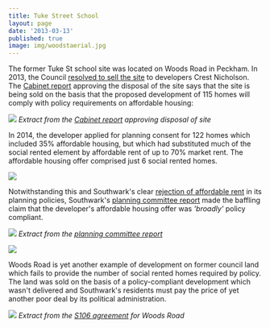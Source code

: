 ```yaml
---
title: Tuke Street School
layout: page
date: '2013-03-13'
published: true
image: img/woodstaerial.jpg
---
```

The former Tuke St school site was located on Woods Road in Peckham. In 2013, the Council [resolved to sell the site](https://moderngov.southwark.gov.uk/documents/s39367/Report%20Disposal%20of%20Property%20at%20Woods%20Road%20London%20SE15.pdf) to developers Crest Nicholson. The [Cabinet report](https://moderngov.southwarksites.com/documents/s39367/Report%20Disposal%20of%20Property%20at%20Woods%20Road%20London%20SE15.pdf) approving the disposal of the site says that the site is being sold on the basis that the proposed development of 115 homes will comply with policy requirements on affordable housing:

![](https://35percent.org/img/disposalwoodsroad.png)
*Extract from the [Cabinet report](https://moderngov.southwarksites.com/documents/s39367/Report%20Disposal%20of%20Property%20at%20Woods%20Road%20London%20SE15.pdf) approving disposal of site*

In 2014, the developer applied for planning consent for 122 homes which included 35% affordable housing, but which had substituted much of the social rented element by affordable rent of up to 70% market rent. The affordable housing offer comprised just 6 social rented homes.

![](https://35percent.org/img/tukeschool.png)

Notwithstanding this and Southwark's clear [rejection of affordable rent](https://35percent.org/redefining-social-rent/) in its planning policies, Southwark's [planning committee report](https://planbuild.southwark.gov.uk/documents/?GetDocument=%7b%7b%7b!MWINWqCKxftA59dMPpEkdQ%3d%3d!%7d%7d%7d) made the baffling claim that the developer's affordable housing offer was _'broadly'_ policy compliant.

![](https://35percent.org/img/woodsroador.png)
*Extract from the [planning committee report](https://planbuild.southwark.gov.uk/documents/?GetDocument=%7b%7b%7b!MWINWqCKxftA59dMPpEkdQ%3d%3d!%7d%7d%7d)*

![](https://35percent.org/img/proudlypeckham.jpg)

Woods Road is yet another example of development on former council land which fails to provide the number of social rented homes required by policy. The land was sold on the basis of a policy-compliant development which wasn't delivered and Southwark's residents must pay the price of yet another poor deal by its political administration.

![](https://35percent.org/img/queensroad.png)
*Extract from the [S106 agreement](https://planbuild.southwark.gov.uk/documents/?GetDocument=%7b%7b%7b!JS9YMNEOEjjjL%2ff1dk3IFw%3d%3d!%7d%7d%7d) for Woods Road*

